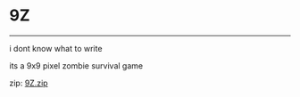 # 9Z
-----------------------------------------------------------------------------------------------------
i dont know what to write

its a 9x9 pixel zombie survival game

zip: [9Z.zip](https://github.com/user-attachments/files/15944436/9Z.zip)
